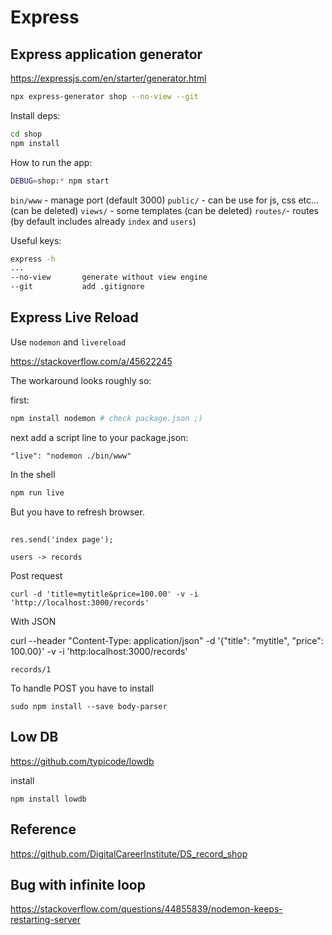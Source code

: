 # Express

## Express application generator

https://expressjs.com/en/starter/generator.html

```bash
npx express-generator shop --no-view --git
```

Install deps:

```bash
cd shop
npm install
```

How to run the app:

```bash
DEBUG=shop:* npm start
```

`bin/www` - manage port (default 3000)
`public/` - can be use for js, css etc... (can be deleted)
`views/` - some templates (can be deleted)
`routes/`- routes (by default includes already `index` and `users`)

Useful keys:

```bash
express -h
...
--no-view       generate without view engine
--git           add .gitignore
```

## Express Live Reload

Use ```nodemon``` and ```livereload```

https://stackoverflow.com/a/45622245

The workaround looks roughly so:

first:
```bash
npm install nodemon # check package.json ;)

```

next add a script line to your package.json:

```
"live": "nodemon ./bin/www" 
```
In the shell
```bash
npm run live 
```

But you have to refresh browser.

## 

```
res.send('index page');

users -> records
```
Post request
```
curl -d 'title=mytitle&price=100.00' -v -i 'http://localhost:3000/records'
```

With JSON

curl --header "Content-Type: application/json" -d '{"title": "mytitle", "price": 100.00}' -v -i 'http:localhost:3000/records'

```
records/1
```

To handle POST you have to install 
```
sudo npm install --save body-parser
```

## Low DB

https://github.com/typicode/lowdb

install
```
npm install lowdb
```

## Reference

https://github.com/DigitalCareerInstitute/DS_record_shop

## Bug with infinite loop

https://stackoverflow.com/questions/44855839/nodemon-keeps-restarting-server






